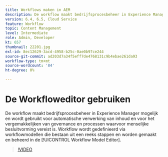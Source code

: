 ```yaml
---
title: Workflows maken in AEM
description: De workflow maakt bedrijfsprocesbeheer in Experience Manager mogelijk en wordt gebruikt voor automatische verwerking van inhoud en voor het vergemakkelijken van governance en processen waarvoor menselijke besluitvorming vereist is.
version: 6.4, 6.5, Cloud Service
feature: Workflow
topic: Content Management
level: Intermediate
role: Admin, Developer
kt: 657
thumbnail: 22201.jpg
exl-id: 8ec12629-3acd-4958-b25c-0ae0b97ce244
source-git-commit: ad203d7a34f5eff7de4768131c9b4ebae261da93
workflow-type: tm+mt
source-wordcount: '84'
ht-degree: 0%

---
```


# De Workfloweditor gebruiken

De workflow maakt bedrijfsprocesbeheer in Experience Manager mogelijk en wordt gebruikt voor automatische verwerking van inhoud en voor het vergemakkelijken van governance en processen waarvoor menselijke besluitvorming vereist is. Workflow wordt gedefinieerd via workflowmodellen die bestaan uit een reeks stappen en worden gemaakt en beheerd in de [!UICONTROL Workflow Model Editor].

>[!VIDEO](https://video.tv.adobe.com/v/22201/?quality=12&learn=on)
